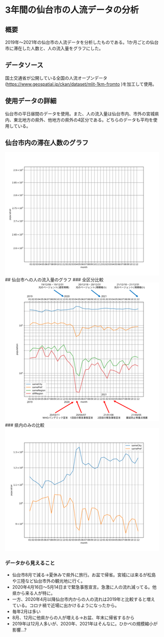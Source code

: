# 3年間の仙台市の人流データの分析

## 概要
2019年～2021年の仙台市の人流データを分析したものである。1か月ごとの仙台市に滞在した人数と、人の流入量をグラフにした。

## データソース
国土交通省が公開している全国の人流オープンデータ(https://www.geospatial.jp/ckan/dataset/mlit-1km-fromto )を加工して使用。

## 使用データの詳細
仙台市の平日昼間のデータを使用。また、人の流入量は仙台市内、市外の宮城県内、東北地方の県外、他地方の県外の4区分である。どちらのデータも平均を使用している。

## 仙台市内の滞在人数のグラフ
<img src="img/bar_mdp_SendaiAll.svg">
## 仙台市への人の流入量のグラフ
### 全区分比較
<img src="./img/line_from_SendaiAll_all.svg">
### 県内のみの比較
<img src="./img/line_from_SendaiAll_CityPref.svg">

### データから見えること
- 仙台市8月で減る→夏休みで県外に旅行。お盆で帰省。宮城には来るが松島や三陸など仙台市外の観光地に行く。
- 2020年4月16日～5月14日まで緊急事態宣言。急激に人の流れ減ってる。他県から来る人が特に。
- 一方、2020年4月以降仙台市内からの人の流れは2019年と比較すると増えている。コロナ禍で近場に出かけるようになったから。
- 毎年2月は多い
- 8月、12月に他県からの人が増える->お盆、年末に帰省するから
- 2019年は12月人多いが、2020年、2021年はそんなに。ひかぺの規模縮小が影響...?
